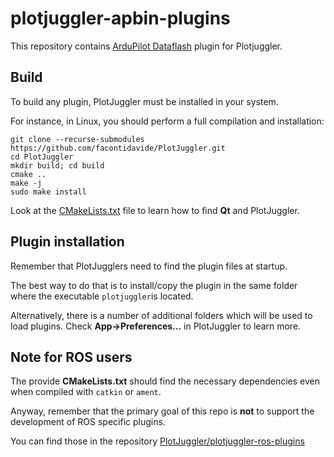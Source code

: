 # plotjuggler-apbin-plugins

This repository contains [ArduPilot Dataflash](https://ardupilot.org/copter/docs/common-logs.html) plugin for Plotjuggler.


## Build

To build any plugin, PlotJuggler must be installed in your system.

For instance, in Linux, you should perform a full compilation and installation:

```
git clone --recurse-submodules https://github.com/facontidavide/PlotJuggler.git
cd PlotJuggler
mkdir build; cd build
cmake ..
make -j
sudo make install
```

Look at the [CMakeLists.txt](CMakeLists.txt) file to learn how to
find **Qt** and PlotJuggler.

## Plugin installation

Remember that PlotJugglers need to find the plugin files at startup.

The best way to do that is to install/copy the plugin in the same folder
where the executable `plotjuggler`is located.

Alternatively, there is a number of additional folders which will be
used to load plugins. Check **App->Preferences...** in PlotJuggler to learn more.

## Note for ROS users

The provide **CMakeLists.txt** should find the necessary dependencies even
when compiled with `catkin` or `ament`.

Anyway, remember that the primary goal of this repo is **not** to
support the development of ROS specific plugins.

You can find those in the repository
[PlotJuggler/plotjuggler-ros-plugins](https://github.com/PlotJuggler/plotjuggler-ros-plugins)
